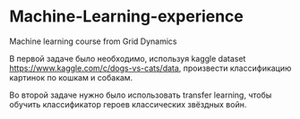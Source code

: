 # Machine-Learning-experience
Machine learning course from Grid Dynamics

В первой задаче было необходимо, используя kaggle dataset https://www.kaggle.com/c/dogs-vs-cats/data, произвести классификацию картинок по кошкам и собакам. 

Во второй задаче нужно было использовать transfer learning, чтобы обучить классификатор героев классических звёздных войн.
